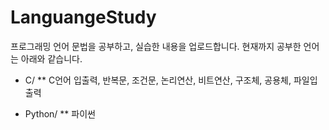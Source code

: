 # LanguangeStudy
프로그래밍 언어 문법을 공부하고, 실습한 내용을 업로드합니다.
현재까지 공부한 언어는 아래와 같습니다.

* C/
** C언어 입출력, 반복문, 조건문, 논리연산, 비트연산, 구조체, 공용체, 파일입출력

* Python/
** 파이썬 
